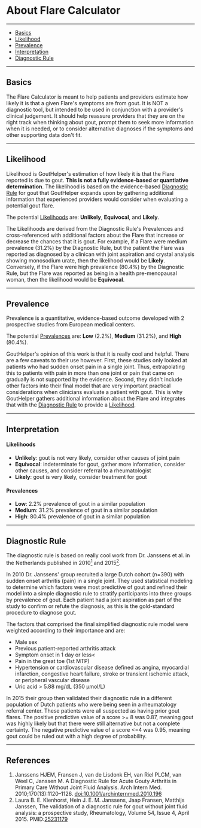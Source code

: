 # About Flare Calculator

---

- [Basics](#basics)
- [Likelihood](#likelihood)
- [Prevalence](#prevalence)
- [Interpretation](#interpretation)
- [Diagnostic Rule](#diagnosticrule)

---

## <span id="basics">Basics</span>

The Flare Calculator is meant to help patients and providers estimate how likely it is
that a given Flare's symptoms are from gout. It is NOT a diagnostic tool, but intended to be used
in conjunction with a provider's clinical judgement. It should help reassure providers that
they are on the right track when thinking about gout, prompt them to seek more information
when it is needed, or to consider alternative diagnoses if the symptoms and other supporting
data don't fit.

---

## <span id="likelihood">Likelihood</span>

Likelihood is GoutHelper's estimation of how likely it is that
the Flare reported is due to gout. **This is not a fully evidence-based
or quantiative determination**. The likelihood is based on the evidence-based
[Diagnostic Rule](#diagnosticrule) for gout that GoutHelper expands upon
by gathering additional information that experienced providers would consider when
evaluating a potential gout flare.

The potential [Likelihoods](#likelihoods) are: **Unlikely**</strong>, **Equivocal**,
and **Likely**.

The Likelihoods are derived from the Diagnostic Rule's Prevalences and cross-referenced with additional factors about the Flare that increase or decrease the chances that it is gout. For example, if a Flare were medium prevalence (31.2%) by the Diagnostic Rule, but the patient the Flare was reported as diagnosed by a clinican with joint aspiration and crystal analysis showing monosodium urate, then the likelihood would be **Likely**. Conversely, if the Flare were high prevalence (80.4%) by the Diagnostic Rule, but the Flare was reported as being in a health pre-menopausal woman, then the likelihood would be **Equivocal**.

---

## <span id="prevalence">Prevalence</span>

Prevalence is a quantitative, evidence-based outcome developed with 2 prospective studies from
European medical centers.

The potential [Prevalences](#prevalences) are: **Low** (2.2%), **Medium** (31.2%), and **High** (80.4%).

GoutHelper's opinion of this work is that it is really cool and helpful. There are a few caveats to their use however. First,
these studies only looked at patients who had sudden onset pain in a single joint. Thus, extrapolating this to
patients with pain in more than one joint or pain that came on gradually is not supported by the evidence. Second,
they didn't include other factors into their final model that are very important practical considerations when clinicians evaluate
a patient with gout. This is why GoutHelper gathers additional information about the Flare and integrates
that with the [Diagnostic Rule](#diagnosticrule) to provide a [Likelihood](#likelihood).

---

## <span id="interpretation">Interpretation</span>

#### <span id="likelihoods">**Likelihoods**</span>

- **Unlikely**: gout is not very likely, consider other causes of joint pain
- **Equivocal**: indeterminate for gout, gather more information, consider other causes, and consider referral to a rheumatologist
- **Likely**: gout is very likely, consider treatment for gout

#### <span id="prevalences">**Prevalences**</span>

- **Low**: 2.2% prevalence of gout in a similar population
- **Medium**: 31.2% prevalence of gout in a similar population
- **High**: 80.4% prevalence of gout in a similar population

---

## <span id="diagnosticrule">Diagnostic Rule</span>

The diagnostic rule is based on really cool work from Dr. Janssens et al. in the Netherlands published in 2010[<sup>1</sup>](#ref-1) and 2015[<sup>2</sup>](#ref-2)</a>.

In 2010 Dr. Janssens' group recruited a large Dutch cohort (n=390) with sudden onset arthritis (pain) in a single joint. They used statistical modeling to determine which factors were most predictive of gout and refined their model into a simple diagnostic rule to stratify participants into three groups by prevalence of gout. Each patient had a joint aspiration as part of the study to confirm or refute the diagnosis, as this is the gold-standard procedure to diagnose gout.

The factors that comprised the final simplified diagnostic rule model were weighted according to their importance and are:

- Male sex
- Previous patient-reported arthritis attack
- Symptom onset in 1 day or less<
- Pain in the great toe (1st MTP)
- Hypertension or cardiovascular disease defined as angina, myocardial infarction, congestive heart failure, stroke or transient ischemic attack, or peripheral vascular disease
- Uric acid > 5.88 mg/dL (350 µmol/L)

In 2015 their group then validated their diagnostic rule in a different population of Dutch patients who were being seen in a
rheumatology referral center. These patients were all suspected as having prior gout flares. The positive predictive value
of a score >= 8 was 0.87, meaning gout was highly likely but that there were still alternative but not a complete certainty.
The negative predictive value of a score <=4 was 0.95, meaning gout could be ruled out with a high degree of probability.

---

## <span id="references">References</span>

1. <span id="ref-1"></span> Janssens HJEM, Fransen J, van de Lisdonk EH, van Riel PLCM, van Weel C, Janssen M. A Diagnostic Rule for Acute Gouty Arthritis in Primary Care Without Joint Fluid Analysis. Arch Intern Med. 2010;170(13):1120–1126. [doi:10.1001/archinternmed.2010.196](https://jamanetwork.com/journals/jamainternalmedicine/article-abstract/225738)
2. <span id="ref-2"></span> Laura B. E. Kienhorst, Hein J. E. M. Janssens, Jaap Fransen, Matthijs Janssen, The validation of a diagnostic rule for gout without joint fluid analysis: a prospective study, Rheumatology, Volume 54, Issue 4, April 2015. PMID:[25231179](https://doi.org/10.1093/rheumatology/keu378)

